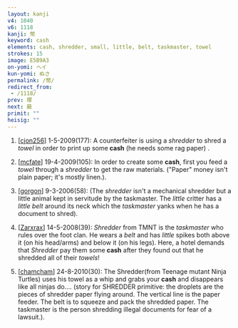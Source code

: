 ```yaml
---
layout: kanji
v4: 1040
v6: 1118
kanji: 幣
keyword: cash
elements: cash, shredder, small, little, belt, taskmaster, towel
strokes: 15
image: E5B9A3
on-yomi: ヘイ
kun-yomi: ぬさ
permalink: /幣/
redirect_from:
 - /1118/
prev: 塚
next: 蔽
primit: ""
heisig: ""
---
```


1) [<a href="http://kanji.koohii.com/profile/cjon256">cjon256</a>] 1-5-2009(177): A counterfeiter is using a <em>shredder</em> to shred a <em>towel</em> in order to print up some<strong> cash</strong> (he needs some rag paper) .

2) [<a href="http://kanji.koohii.com/profile/mcfate">mcfate</a>] 19-4-2009(105): In order to create some <strong>cash</strong>, first you feed a <em>towel</em> through a <em>shredder</em> to get the raw materials. (&quot;Paper&quot; money isn&#039;t plain paper; it&#039;s mostly linen.).

3) [<a href="http://kanji.koohii.com/profile/gorgon">gorgon</a>] 9-3-2006(58): (The <em>shredder</em> isn&#039;t a mechanical shredder but a little animal kept in servitude by the taskmaster. The <em>little</em> critter has a <em>little belt</em> around its neck which the <em>taskmaster</em> yanks when he has a document to shred).

4) [<a href="http://kanji.koohii.com/profile/Zarxrax">Zarxrax</a>] 14-5-2008(39): <em>Shredder</em> from TMNT is the <em>taskmaster</em> who rules over the foot clan. He wears a <em>belt</em> and has <em>little</em> spikes both above it (on his head/arms) and below it (on his legs). Here, a hotel demands that <em>Shredder</em> pay them some<strong> cash</strong> after they found out that he shredded all of their <em>towels</em>!

5) [<a href="http://kanji.koohii.com/profile/chamcham">chamcham</a>] 24-8-2010(30): The Shredder(from Teenage mutant Ninja Turtles) uses his towel as a whip and grabs your<strong> cash</strong> and disappears like all ninjas do.... (story for SHREDDER primitive: the droplets are the pieces of shredder paper flying around. The vertical line is the paper feeder. The belt is to squeeze and pack the shredded paper. The taskmaster is the person shredding illegal documents for fear of a lawsuit.).

